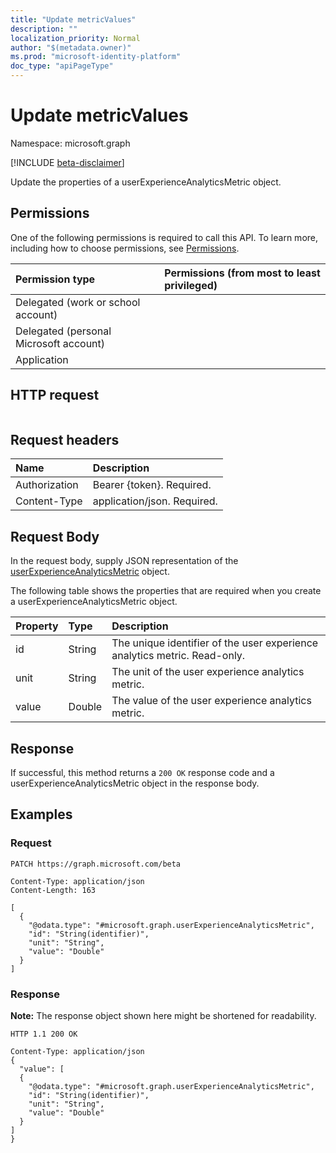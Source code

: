 ```yaml
---
title: "Update metricValues"
description: ""
localization_priority: Normal
author: "$(metadata.owner)"
ms.prod: "microsoft-identity-platform"
doc_type: "apiPageType"
---
```


# Update metricValues

Namespace: microsoft.graph

[!INCLUDE [beta-disclaimer](../../includes/beta-disclaimer.md)]

Update the properties of a userExperienceAnalyticsMetric object.

## Permissions

One of the following permissions is required to call this API. To learn more, including how to choose permissions, see [Permissions](/graph/permissions-reference).

| Permission type                        | Permissions (from most to least privileged) |
| :------------------------------------- | :------------------------------------------ |
| Delegated (work or school account)     |                                             |
| Delegated (personal Microsoft account) |                                             |
| Application                            |                                             |

## HTTP request

<!-- {
  "blockType": "ignored"
}
-->

```http

```

## Request headers

| Name          | Description                 |
| :------------ | :-------------------------- |
| Authorization | Bearer {token}. Required.   |
| Content-Type  | application/json. Required. |

## Request Body

In the request body, supply JSON representation of the [userExperienceAnalyticsMetric](../resources/intune-userexperienceanalyticsmetric.md) object.

<!-- Actions and Functions -->

<!-- CRUD Methods -->

The following table shows the properties that are required when you create a userExperienceAnalyticsMetric object.

| Property | Type   | Description                                                               |
| :------- | :----- | :------------------------------------------------------------------------ |
| id       | String | The unique identifier of the user experience analytics metric. Read-only. |
| unit     | String | The unit of the user experience analytics metric.                         |
| value    | Double | The value of the user experience analytics metric.                        |

## Response

If successful, this method returns a `200 OK` response code and a userExperienceAnalyticsMetric object in the response body.

## Examples

### Request

<!-- {
  "blockType": "request",
  "name": "update_metricvalues"
}
-->

```http
PATCH https://graph.microsoft.com/beta

Content-Type: application/json
Content-Length: 163

[
  {
    "@odata.type": "#microsoft.graph.userExperienceAnalyticsMetric",
    "id": "String(identifier)",
    "unit": "String",
    "value": "Double"
  }
]

```

### Response

**Note:** The response object shown here might be shortened for readability.

<!-- {
  "blockType": "response",
  "truncated": true,
  "@odata.type": "$(this.ReturnTypeFullName)"
}
-->

```http
HTTP 1.1 200 OK

Content-Type: application/json
{
  "value": [
  {
    "@odata.type": "#microsoft.graph.userExperienceAnalyticsMetric",
    "id": "String(identifier)",
    "unit": "String",
    "value": "Double"
  }
]
}

```
